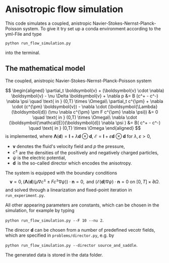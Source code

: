 # Anisotropic flow simulation

This code simulates a coupled, anistropic Navier-Stokes-Nernst-Planck-Poisson system. 
To give it try set up a conda environment according to the yml-File and type

`python run_flow_simulation.py`

into the terminal.

## The mathematical model 

The coupled, anistropic Navier-Stokes-Nernst-Planck-Poisson system

$$
\begin{aligned}
    \partial_t \boldsymbol{v} + (\boldsymbol{v} \cdot \nabla) \boldsymbol{v} - \nu \Delta \boldsymbol{v} + \nabla p &= B (c^+ - c^-) \nabla \psi \quad
    \text{ in } (0,T) \times \Omega\\
    \partial_t c^{\pm} + \nabla \cdot (c^{\pm} \boldsymbol{v}) - \nabla \cdot (\boldsymbol{\Lambda}(\boldsymbol{d}) (\mu \nabla c^{\pm} \pm F c^{\pm} \nabla \psi)) &= 0 \quad
    \text{ in } (0,T) \times \Omega\\
    \nabla \cdot (\boldsymbol{\mathcal{E}}(\boldsymbol{d}) \nabla \psi ) &= B( c^+ - c^-) \quad
    \text{ in } (0,T) \times \Omega
\end{aligned}
$$
is implemented, where $\boldsymbol{\Lambda}(\boldsymbol{d}) = \boldsymbol{I} + \lambda \boldsymbol{d} \otimes \boldsymbol{d}$, 
$\boldsymbol{\mathcal{E}} = \boldsymbol{I} + \varepsilon \boldsymbol{d} \otimes \boldsymbol{d}$ for $\lambda, \varepsilon > 0$,

- $\boldsymbol{v}$ denotes the fluid's velocity field and $p$ the pressure,
- $c^{\pm}$ are the densities of the positively and negatively charged particles, 
- $\psi$ is the electric potential,
- $\boldsymbol{d}\,$ is the so-called director which encodes the anisotropy.

The system is equipped with the boundary conditions
$$ 
    \boldsymbol{v} = 0, 
    (\boldsymbol{\Lambda}(\boldsymbol{d}) (\mu \nabla c^{\pm} \pm F c^{\pm} \nabla \psi)) \cdot \boldsymbol{n} = 0, \text{ and } 
    (\boldsymbol{\mathcal{E}}(\boldsymbol{d}) \nabla \psi ) \cdot \boldsymbol{n} = 0 \text{ on } [0,T] \times \partial \Omega.
$$
and solved through a linearization and fixed-point iteration in `run_experiment.py`.

All other appearing parameters are constants, which can be chosen in the simulation,
for example by typing

`python run_flow_simulation.py --F 10 --nu 2`.

The direcor $\boldsymbol{d}$ can be chosen from a number of predefined vecotr fields,
which are specified in `problems/director.py`, e.g. by

`python run_flow_simulation.py --director source_and_saddle`.

The generated data is stored in the data folder.



